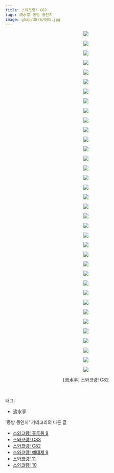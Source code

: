 ```yaml
---
title: 스와코랑! C82
tags: 流水亭 동방_동인지
image: ghap/3876/001.jpg
---
```

<div class="article">
<p style="text-align: center; clear: none; float: none;"><img src="{{ site.nasurl }}/ghap/3876/001.jpg"/></p>
<p style="text-align: center; clear: none; float: none;"><img src="{{ site.nasurl }}/ghap/3876/002.jpg"/></p>
<p style="text-align: center; clear: none; float: none;"><img src="{{ site.nasurl }}/ghap/3876/003.jpg"/></p>
<p style="text-align: center; clear: none; float: none;"><img src="{{ site.nasurl }}/ghap/3876/004.jpg"/></p>
<p style="text-align: center; clear: none; float: none;"><img src="{{ site.nasurl }}/ghap/3876/005.jpg"/></p>
<p style="text-align: center; clear: none; float: none;"><img src="{{ site.nasurl }}/ghap/3876/006.jpg"/></p>
<p style="text-align: center; clear: none; float: none;"><img src="{{ site.nasurl }}/ghap/3876/007.jpg"/></p>
<p style="text-align: center; clear: none; float: none;"><img src="{{ site.nasurl }}/ghap/3876/008.jpg"/></p>
<p style="text-align: center; clear: none; float: none;"><img src="{{ site.nasurl }}/ghap/3876/009.jpg"/></p>
<p style="text-align: center; clear: none; float: none;"><img src="{{ site.nasurl }}/ghap/3876/010.jpg"/></p>
<p style="text-align: center; clear: none; float: none;"><img src="{{ site.nasurl }}/ghap/3876/011.jpg"/></p>
<p style="text-align: center; clear: none; float: none;"><img src="{{ site.nasurl }}/ghap/3876/012.jpg"/></p>
<p style="text-align: center; clear: none; float: none;"><img src="{{ site.nasurl }}/ghap/3876/013.jpg"/></p>
<p style="text-align: center; clear: none; float: none;"><img src="{{ site.nasurl }}/ghap/3876/014.jpg"/></p>
<p style="text-align: center; clear: none; float: none;"><img src="{{ site.nasurl }}/ghap/3876/015.jpg"/></p>
<p style="text-align: center; clear: none; float: none;"><img src="{{ site.nasurl }}/ghap/3876/016.jpg"/></p>
<p style="text-align: center; clear: none; float: none;"><img src="{{ site.nasurl }}/ghap/3876/017.jpg"/></p>
<p style="text-align: center; clear: none; float: none;"><img src="{{ site.nasurl }}/ghap/3876/018.jpg"/></p>
<p style="text-align: center; clear: none; float: none;"><img src="{{ site.nasurl }}/ghap/3876/019.jpg"/></p>
<p style="text-align: center; clear: none; float: none;"><img src="{{ site.nasurl }}/ghap/3876/020.jpg"/></p>
<p style="text-align: center; clear: none; float: none;"><img src="{{ site.nasurl }}/ghap/3876/021.jpg"/></p>
<p style="text-align: center; clear: none; float: none;"><img src="{{ site.nasurl }}/ghap/3876/022.jpg"/></p>
<p style="text-align: center; clear: none; float: none;"><img src="{{ site.nasurl }}/ghap/3876/023.jpg"/></p>
<p style="text-align: center; clear: none; float: none;"><img src="{{ site.nasurl }}/ghap/3876/024.jpg"/></p>
<p style="text-align: center; clear: none; float: none;"><img src="{{ site.nasurl }}/ghap/3876/025.jpg"/></p>
<p style="text-align: center; clear: none; float: none;"><img src="{{ site.nasurl }}/ghap/3876/026.jpg"/></p>
<p style="text-align: center; clear: none; float: none;"><img src="{{ site.nasurl }}/ghap/3876/027.jpg"/></p>
<p style="text-align: center; clear: none; float: none;"><img src="{{ site.nasurl }}/ghap/3876/028.jpg"/></p>
<p style="text-align: center; clear: none; float: none;"><img src="{{ site.nasurl }}/ghap/3876/029.jpg"/></p>
<p style="text-align: center; clear: none; float: none;"><img src="{{ site.nasurl }}/ghap/3876/030.jpg"/></p>
<p style="text-align: center; clear: none; float: none;"><img src="{{ site.nasurl }}/ghap/3876/031.jpg"/></p>
<p style="text-align: center; clear: none; float: none;"><img src="{{ site.nasurl }}/ghap/3876/032.jpg"/></p>
<p style="text-align: center; clear: none; float: none;"><img src="{{ site.nasurl }}/ghap/3876/033.jpg"/></p>
<p style="text-align: center; clear: none; float: none;"><img src="{{ site.nasurl }}/ghap/3876/034.jpg"/></p>
<p style="text-align: center; clear: none; float: none;"><img src="{{ site.nasurl }}/ghap/3876/035.jpg"/></p>
<p style="text-align: center; clear: none; float: none;"><img src="{{ site.nasurl }}/ghap/3876/036.jpg"/></p>
<p style="text-align: center; clear: none; float: none;">[流水亭] 스와코랑! C82</p>
<p><br/></p>
</div><div class="tagTrail">
<p>태그: </p>
<ul>
<li>流水亭</li>
</ul>
</div><div class="another">
<p>'동방 동인지' 카테고리의 다른 글</p>
<ul>
<li><a href="/2017-10-19-ghap_3878">스와코랑! 홍루몽 9</a></li>
<li><a href="/2017-10-19-ghap_3877">스와코랑! C83</a></li>
<li><a href="/2017-10-19-ghap_3876">스와코랑! C82</a></li>
<li><a href="/2017-10-19-ghap_3875">스와코랑! 예대제 9</a></li>
<li><a href="/2017-10-19-ghap_3874">스와코랑! 11</a></li>
<li><a href="/2017-10-19-ghap_3873">스와코랑! 10</a></li>
</ul>
</div><div class="cb_module cb_fluid">
<div class="cb_wrt cb_profile">
</div><!-- commentList close -->
</div>
